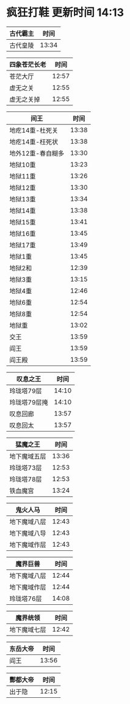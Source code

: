 # 疯狂打鞋 更新时间 14:13

| 古代霸主   | 时间    |
|--------|-------|
| 古代皇陵 | 13:34 |

| 四象苍茫长老   | 时间    |
|--------|-------|
| 苍茫大厅 | 12:57 |
| 虚无之关 | 12:55 |
| 虚无之关掉 | 12:55 |

| 间王   | 时间    |
|--------|-------|
| 地疙14重-杜死关 | 13:38 |
| 地疙14重-枉死状 | 13:38 |
| 地外12重-春自糊多 | 13:30 |
| 地狱10重 | 13:23 |
| 地狱11重 | 13:26 |
| 地狱12重 | 13:30 |
| 地狱13重 | 13:34 |
| 地狱14重 | 13:38 |
| 地狱15重 | 13:41 |
| 地狱16重 | 13:45 |
| 地狱17重 | 13:49 |
| 地狱1重 | 13:45 |
| 地狱2和 | 12:39 |
| 地狱3重 | 13:15 |
| 地狱4重 | 12:46 |
| 地狱6重 | 12:54 |
| 地狱8重 | 12:54 |
| 地狱重 | 13:02 |
| 交王 | 13:59 |
| 阎王 | 13:59 |
| 阎王殿 | 13:59 |

| 叹息之王   | 时间    |
|--------|-------|
| 玲珑塔79层 | 14:10 |
| 玲珑塔79层掩 | 14:10 |
| 叹息回廊 | 13:57 |
| 叹息回太 | 13:57 |

| 猛魔之王   | 时间    |
|--------|-------|
| 地下魔域五层 | 13:36 |
| 玲珑塔73层 | 12:53 |
| 玲珑塔78层 | 12:53 |
| 铁血魔宫 | 13:24 |

| 鬼火人马   | 时间    |
|--------|-------|
| 地下魔域八层 | 12:43 |
| 地下魔域八导 | 12:43 |
| 地下魔域作层 | 12:43 |

| 魔界巨兽   | 时间    |
|--------|-------|
| 地下魔域八层 | 12:44 |
| 地下魔域作层 | 12:44 |
| 玲珑塔76层 | 14:08 |

| 魔界统领   | 时间    |
|--------|-------|
| 地下魔域七层 | 12:42 |

| 东岳大帝   | 时间    |
|--------|-------|
| 阎王 | 13:56 |

| 酆都大帝   | 时间    |
|--------|-------|
| 出于隐 | 12:15 |